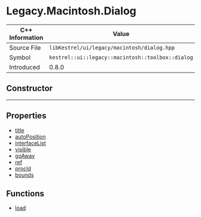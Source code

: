 
# Legacy.Macintosh.Dialog

| C++ Information | Value |
| --- | --- |
| Source File | `libKestrel/ui/legacy/macintosh/dialog.hpp` |
| Symbol | `kestrel::ui::legacy::macintosh::toolbox::dialog` |
| Introduced | 0.8.0 |

## Constructor

---

## Properties

 - [title](title.md)
 - [autoPosition](autoPosition.md)
 - [interfaceList](interfaceList.md)
 - [visible](visible.md)
 - [goAway](goAway.md)
 - [ref](ref.md)
 - [procId](procId.md)
 - [bounds](bounds.md)

## Functions

 - [load](load.md)

